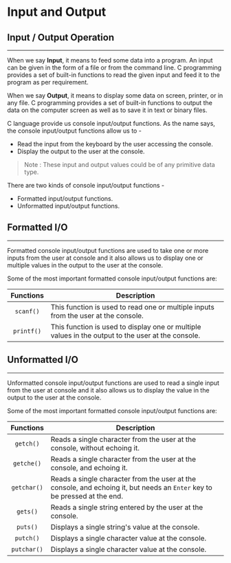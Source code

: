 # Input and Output

## Input / Output Operation
-------------------------------
When we say **Input**, it means to feed some data into a program. An input can be given in the form of a file or from the command line. C programming provides a set of built-in functions to read the given input and feed it to the program as per requirement.

When we say **Output**, it means to display some data on screen, printer, or in any file. C programming provides a set of built-in functions to output the data on the computer screen as well as to save it in text or binary files.

C language provide us console input/output functions. As the name says, the console input/output functions allow us to -
* Read the input from the keyboard by the user accessing the console.
* Display the output to the user at the console.

>Note : These input and output values could be of any primitive data type.

There are two kinds of console input/output functions -
* Formatted input/output functions.
* Unformatted input/output functions.

## Formatted I/O
------------------------- 
Formatted console input/output functions are used to take one or more inputs from the user at console and it also allows us to display one or multiple values in the output to the user at the console.

Some of the most important formatted console input/output functions are:

|Functions    |                                    Description                                                  |
|:-----------:|-------------------------------------------------------------------------------------------------|
|``scanf()``  |This function is used to read one or multiple inputs from the user at the console.               |
|``printf()`` |This function is used to display one or multiple values in the output to the user at the console.|

## Unformatted I/O
---------------------------
Unformatted console input/output functions are used to read a single input from the user at console and it also allows us to display the value in the output to the user at the console.


Some of the most important formatted console input/output functions are:

|Functions    |                                                Description                                                                |
|:-----------:|---------------------------------------------------------------------------------------------------------------------------|
|``getch()``  |Reads a single character from the user at the console, without echoing it.                                                 |
|``getche()`` |Reads a single character from the user at the console, and echoing it.                                                     |
|``getchar()``|Reads a single character from the user at the console, and echoing it, but needs an ``Enter`` key to be pressed at the end.|
|``gets()``   |Reads a single string entered by the user at the console.                                                                  |
|``puts()``   |Displays a single string's value at the console.                                                                           |
|``putch()``  |Displays a single character value at the console.                                                                          |
|``putchar()``|Displays a single character value at the console.                                                                          |



